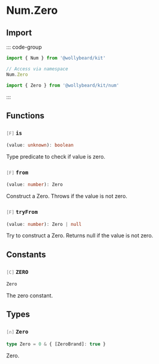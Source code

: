 # Num.Zero

## Import

::: code-group

```typescript [Namespace]
import { Num } from '@wollybeard/kit'

// Access via namespace
Num.Zero
```

```typescript [Barrel]
import { Zero } from '@wollybeard/kit/num'
```

:::

## Functions

### <span style="opacity: 0.6; font-weight: normal; font-size: 0.85em;">`[F]`</span> `is`

```typescript
(value: unknown): boolean
```

<SourceLink href="https://github.com/jasonkuhrt/kit/blob/main/./src/domains/num/zero/zero.ts#L16" />

Type predicate to check if value is zero.

### <span style="opacity: 0.6; font-weight: normal; font-size: 0.85em;">`[F]`</span> `from`

```typescript
(value: number): Zero
```

<SourceLink href="https://github.com/jasonkuhrt/kit/blob/main/./src/domains/num/zero/zero.ts#L24" />

Construct a Zero. Throws if the value is not zero.

### <span style="opacity: 0.6; font-weight: normal; font-size: 0.85em;">`[F]`</span> `tryFrom`

```typescript
(value: number): Zero | null
```

<SourceLink href="https://github.com/jasonkuhrt/kit/blob/main/./src/domains/num/zero/zero.ts#L35" />

Try to construct a Zero. Returns null if the value is not zero.

## Constants

### <span style="opacity: 0.6; font-weight: normal; font-size: 0.85em;">`[C]`</span> `ZERO`

```typescript
Zero
```

<SourceLink href="https://github.com/jasonkuhrt/kit/blob/main/./src/domains/num/zero/zero.ts#L42" />

The zero constant.

## Types

### <span style="opacity: 0.6; font-weight: normal; font-size: 0.85em;">`[∩]`</span> `Zero`

```typescript
type Zero = 0 & { [ZeroBrand]: true }
```

<SourceLink href="https://github.com/jasonkuhrt/kit/blob/main/./src/domains/num/zero/zero.ts#L11" />

Zero.
